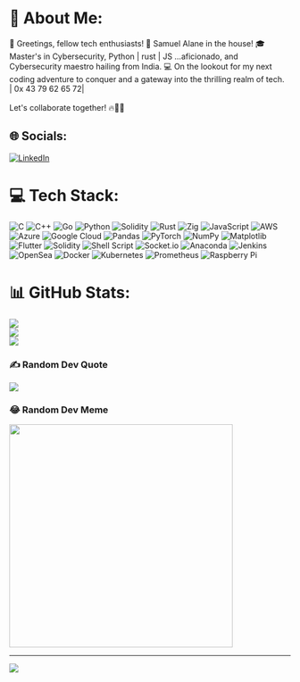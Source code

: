 # 💫 About Me:
👾 Greetings, fellow tech enthusiasts! 🚀 Samuel Alane in the house! 🎓<br> Master's in Cybersecurity, Python | rust | JS ...aficionado, and <br>Cybersecurity maestro hailing from India. 💻 On the lookout for my next coding adventure to conquer and a gateway into the thrilling realm of tech. <br>| 0x 43 79 62 65 72| <br><br>Let's collaborate together! 🔥👨‍💻


## 🌐 Socials:
[![LinkedIn](https://img.shields.io/badge/LinkedIn-%230077B5.svg?logo=linkedin&logoColor=white)](https://linkedin.com/in/https://www.linkedin.com/in/samuelalane/) 

# 💻 Tech Stack:
![C](https://img.shields.io/badge/c-%2300599C.svg?style=plastic&logo=c&logoColor=white) ![C++](https://img.shields.io/badge/c++-%2300599C.svg?style=plastic&logo=c%2B%2B&logoColor=white) ![Go](https://img.shields.io/badge/go-%2300ADD8.svg?style=plastic&logo=go&logoColor=white) ![Python](https://img.shields.io/badge/python-3670A0?style=plastic&logo=python&logoColor=ffdd54) ![Solidity](https://img.shields.io/badge/Solidity-%23363636.svg?style=plastic&logo=solidity&logoColor=white) ![Rust](https://img.shields.io/badge/rust-%23000000.svg?style=plastic&logo=rust&logoColor=white) ![Zig](https://img.shields.io/badge/Zig-%23F7A41D.svg?style=plastic&logo=zig&logoColor=white) ![JavaScript](https://img.shields.io/badge/javascript-%23323330.svg?style=plastic&logo=javascript&logoColor=%23F7DF1E) ![AWS](https://img.shields.io/badge/AWS-%23FF9900.svg?style=plastic&logo=amazon-aws&logoColor=white) ![Azure](https://img.shields.io/badge/azure-%230072C6.svg?style=plastic&logo=microsoftazure&logoColor=white) ![Google Cloud](https://img.shields.io/badge/GoogleCloud-%234285F4.svg?style=plastic&logo=google-cloud&logoColor=white) ![Pandas](https://img.shields.io/badge/pandas-%23150458.svg?style=plastic&logo=pandas&logoColor=white) ![PyTorch](https://img.shields.io/badge/PyTorch-%23EE4C2C.svg?style=plastic&logo=PyTorch&logoColor=white) ![NumPy](https://img.shields.io/badge/numpy-%23013243.svg?style=plastic&logo=numpy&logoColor=white) ![Matplotlib](https://img.shields.io/badge/Matplotlib-%23ffffff.svg?style=plastic&logo=Matplotlib&logoColor=black) ![Flutter](https://img.shields.io/badge/Flutter-%2302569B.svg?style=plastic&logo=Flutter&logoColor=white) ![Solidity](https://img.shields.io/badge/Solidity-%23363636.svg?style=plastic&logo=solidity&logoColor=white) ![Shell Script](https://img.shields.io/badge/shell_script-%23121011.svg?style=plastic&logo=gnu-bash&logoColor=white) ![Socket.io](https://img.shields.io/badge/Socket.io-black?style=plastic&logo=socket.io&badgeColor=010101) ![Anaconda](https://img.shields.io/badge/Anaconda-%2344A833.svg?style=plastic&logo=anaconda&logoColor=white) ![Jenkins](https://img.shields.io/badge/jenkins-%232C5263.svg?style=plastic&logo=jenkins&logoColor=white) ![OpenSea](https://img.shields.io/badge/OpenSea-%232081E2.svg?style=plastic&logo=opensea&logoColor=white) ![Docker](https://img.shields.io/badge/docker-%230db7ed.svg?style=plastic&logo=docker&logoColor=white) ![Kubernetes](https://img.shields.io/badge/kubernetes-%23326ce5.svg?style=plastic&logo=kubernetes&logoColor=white) ![Prometheus](https://img.shields.io/badge/Prometheus-E6522C?style=plastic&logo=Prometheus&logoColor=white) ![Raspberry Pi](https://img.shields.io/badge/-RaspberryPi-C51A4A?style=plastic&logo=Raspberry-Pi)
# 📊 GitHub Stats:
![](https://github-readme-stats.vercel.app/api?username=0xdfSam&theme=dark&hide_border=false&include_all_commits=true&count_private=true)<br/>
![](https://github-readme-streak-stats.herokuapp.com/?user=0xdfSam&theme=dark&hide_border=false)<br/>
![](https://github-readme-stats.vercel.app/api/top-langs/?username=0xdfSam&theme=dark&hide_border=false&include_all_commits=true&count_private=true&layout=compact)

### ✍️ Random Dev Quote
![](https://quotes-github-readme.vercel.app/api?type=horizontal&theme=radical)

### 😂 Random Dev Meme
<img src='https://randommeme-five.vercel.app/' style="height: 400px;"/>

---
[![](https://visitcount.itsvg.in/api?id=0xdfSam&icon=0&color=0)](https://visitcount.itsvg.in)

<!-- Proudly created with GPRM ( https://gprm.itsvg.in ) -->

